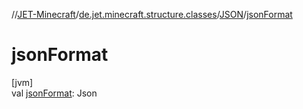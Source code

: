 //[JET-Minecraft](../../../index.md)/[de.jet.minecraft.structure.classes](../index.md)/[JSON](index.md)/[jsonFormat](json-format.md)

# jsonFormat

[jvm]\
val [jsonFormat](json-format.md): Json
